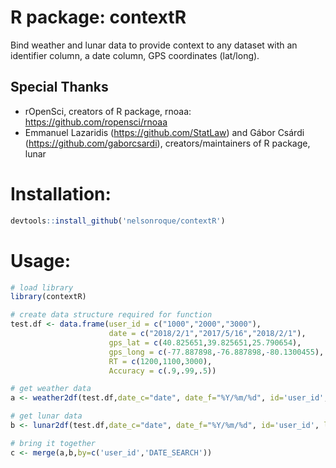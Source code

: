 # R package: contextR
Bind weather and lunar data to provide context to any dataset with an identifier column, a date column, GPS coordinates (lat/long).

## Special Thanks
- rOpenSci, creators of R package, rnoaa: https://github.com/ropensci/rnoaa
- Emmanuel Lazaridis (https://github.com/StatLaw) and Gábor Csárdi (https://github.com/gaborcsardi), creators/maintainers of R package, lunar

# Installation:
```r
devtools::install_github('nelsonroque/contextR')

```

# Usage:

```r
# load library
library(contextR)

# create data structure required for function
test.df <- data.frame(user_id = c("1000","2000","3000"),
                      date = c("2018/2/1","2017/5/16","2018/2/1"),
                      gps_lat = c(40.825651,39.825651,25.790654),
                      gps_long = c(-77.887898,-76.887898,-80.1300455),
                      RT = c(1200,1100,3000),
                      Accuracy = c(.9,.99,.5))

# get weather data
a <- weather2df(test.df,date_c="date", date_f="%Y/%m/%d", id='user_id', lat='gps_lat', long='gps_long', radius=5, clean=F)

# get lunar data
b <- lunar2df(test.df,date_c="date", date_f="%Y/%m/%d", id='user_id', lat='gps_lat', long='gps_long')

# bring it together
c <- merge(a,b,by=c('user_id','DATE_SEARCH'))